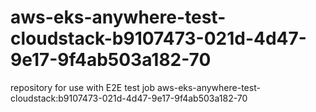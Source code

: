 # aws-eks-anywhere-test-cloudstack-b9107473-021d-4d47-9e17-9f4ab503a182-70
repository for use with E2E test job aws-eks-anywhere-test-cloudstack:b9107473-021d-4d47-9e17-9f4ab503a182-70
